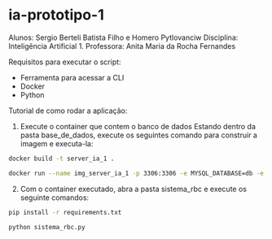 # ia-prototipo-1
Alunos: Sergio Berteli Batista Filho e Homero Pytlovanciw
Disciplina: Inteligência Artificial 1.
Professora: Anita Maria da Rocha Fernandes

Requisitos para executar o script:
- Ferramenta para acessar a CLI
- Docker
- Python

Tutorial de como rodar a aplicação:

1. Execute o container que contem o banco de dados
Estando dentro da pasta base_de_dados, execute os seguintes comando para construir a imagem e executa-la:
```bash
docker build -t server_ia_1 .
```
```bash
docker run --name img_server_ia_1 -p 3306:3306 -e MYSQL_DATABASE=db -e MYSQL_ROOT_PASSWORD=root -d server_ia_1:latest 
```

2. Com o container executado, abra a pasta sistema_rbc e execute os seguinte comandos:
```bash
pip install -r requirements.txt
```
```bash
python sistema_rbc.py
```